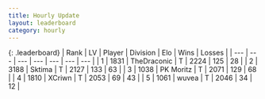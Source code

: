 ```yaml
---
title: Hourly Update
layout: leaderboard
category: hourly
---
```


{: .leaderboard}
| Rank | LV | Player | Division | Elo | Wins | Losses |
| --- | --- | --- | --- | --- | --- | --- |
| <span data-change="0">1</span> | 1831 | <span title="ID: 544310">TheDraconic</span> | T | <span data-change="0">2224</span> | <span data-change="0">125</span> | <span data-change="0">28</span> |
| <span data-change="0">2</span> | 3188 | <span title="ID: 353063">Sktima</span> | T | <span data-change="-8">2127</span> | <span data-change="1">133</span> | <span data-change="1">63</span> |
| <span data-change="0">3</span> | 1038 | <span title="ID: 427478">PK Moritz</span> | T | <span data-change="13">2071</span> | <span data-change="2">129</span> | <span data-change="0">68</span> |
| <span data-change="0">4</span> | 1810 | <span title="ID: 448883">XCriwn</span> | T | <span data-change="0">2053</span> | <span data-change="0">69</span> | <span data-change="0">43</span> |
| <span data-change="0">5</span> | 1061 | <span title="ID: 740957">wuvea</span> | T | <span data-change="0">2046</span> | <span data-change="0">34</span> | <span data-change="0">12</span> |